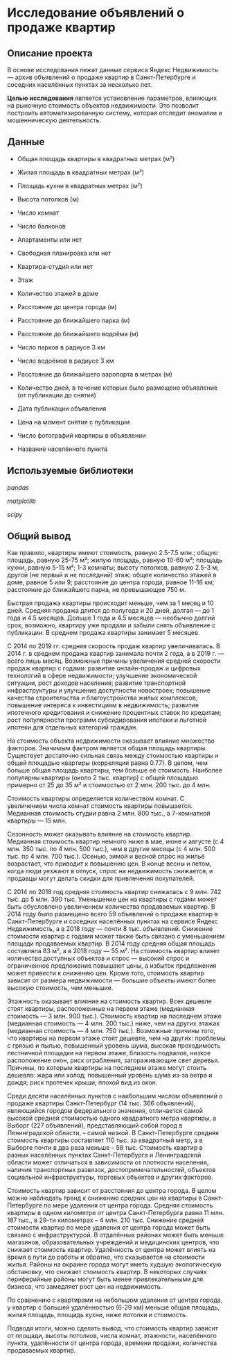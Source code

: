 # Исследование объявлений о продаже квартир 

## Описание проекта

В основе исследования лежат данные сервиса Яндекс Недвижимость — архив объявлений о продаже квартир в Санкт-Петербурге и соседних населённых пунктах за несколько лет.

**Целью исследования** является установление параметров, влияющих на рыночную стоимость объектов недвижимости. Это позволит построить автоматизированную систему, которая отследит аномалии и мошенническую деятельность.

## Данные

- Общая площадь квартиры в квадратных метрах (м²)

- Жилая площадь в квадратных метрах (м²)

- Площадь кухни в квадратных метрах (м²)

- Высота потолков (м)

- Число комнат

- Число балконов

- Апартаменты или нет

- Свободная планировка или нет

- Квартира-студия или нет

- Этаж

- Количество этажей в доме

- Расстояние до центра города (м)

- Расстояние до ближайшего парка (м)

- Расстояние до ближайшего водоёма (м)

- Число парков в радиусе 3 км

- Число водоёмов в радиусе 3 км

- Расстояние до ближайшего аэропорта в метрах (м)

- Количество дней, в течение которых было размещено объявление (от публикации до снятия)

- Дата публикации объявления

- Цена на момент снятия с публикации

- Число фотографий квартиры в объявлении

- Название населённого пункта

## Используемые библиотеки

*pandas*

*matplotlib*

*scipy*

## Общий вывод

Как правило, квартиры имеют стоимость, равную 2.5-7.5 млн.; общую площадь, равную 25-75 м²; жилую площадь, равную 10-60 м²; площадь кухни, равную 5-15 м²; 1-3 комнаты; высоту потолков, равную 2.5-3 м; другой (не первый и не последний) этаж; общее количество этажей в доме, равное 5 или 9; расстояние до центра города, равное 11-16 км; расстояние до ближайшего парка, не превышающее 750 м.

Быстрая продажа квартиры происходит меньше, чем за 1 месяц и 10 дней. Средняя продажа длится до полугода и 20 дней, долгая — до 1 года и 4.5 месяцев. Дольше 1 года и 4.5 месяцев — необычно долгий срок, возможно, квартиру уже продали и забыли снять объявление с публикации. В среднем продажа квартиры занимает 5 месяцев.

С 2014 по 2019 гг. средняя скорость продаж квартир увеличивалась. В 2014 г. в среднем продажа квартир занимала почти 2 года, а в 2019 г. — всего лишь месяц. Возможные причины увеличения средней скорости продаж квартир с годами: развитие онлайн-продаж и цифровых технологий в сфере недвижимости; улучшение экономической ситуации, рост доходов населения; развитие транспортной инфраструктуры и улучшение доступности новостроек; повышение качества строительства и благоустройства жилых комплексов; повышение интереса к инвестициям в недвижимость; развитие ипотечного кредитования и снижение процентных ставок по кредитам; рост популярности программ субсидирования ипотеки и льготной ипотеки для отдельных категорий граждан.

На стоимость объекта недвижимости оказывает влияние множество факторов. Значимым фактром является общая площадь квартиры. Существует достаточно сильная связь между стоимостью квартиры и общей площадью квартиры (корреляция равна 0.77). В целом, чем больше общая площадь квартиры, тем больше её стоимость. Наиболее популярны квартиры (около 2 тыс. квартир) с общей площадью примерно от 25 до 35 м² и стоимостью от 2 млн. 200 тыс. до 4 млн.

Стоимость квартиры определяется количеством комнат. С увеличением числа комнат стоимость квартиры повышается. Медианная стоимость студии равна 2 млн. 800 тыс., а 7-комнатной квартиры — 15 млн.

Сезонность может оказывать влияние на стоимость квартир. Медианная стоимость квартир немного ниже в мае, июне и августе (с 4 млн. 350 тыс. по 4 млн. 500 тыс.), чем в другие месяцы (с 4 млн. 500 тыс. по 4 млн. 700 тыс.). Осенью, зимой и весной спрос на жильё возрастает, что приводит к повышению цен. В конце весны и летом, когда люди уезжают в отпуск, спрос на недвижимость снижается, и продавцы могут делать скидки для привлечения покупателей.

С 2014 по 2018 год средняя стоимость квартир снижалась с 9 млн. 742 тыс. до 5 млн. 390 тыс. Уменьшение цен на квартиры с годами может быть обусловлено увеличением количества продаваемых квартир. В 2014 году было размещено всего 59 объявлений о продаже квартир в Санкт-Петербурге и соседних населённых пунктах на сервисе Яндекс Недвижимость, а в 2018 году — почти 8 тыс. объявлений. Снижение стоимости квартир с годами может также быть связано с уменьшением площади продаваемых квартир. В 2014 году средняя общая площадь составляла 83 м², а в 2018 году — 55 м². На стоимость квартир влияет количество доступных объектов и спрос — высокий спрос и ограниченное предложение повышают цены, а избыток предложения может привести к снижению цен. Кроме того, стоимость квартир зависит от размера недвижимости — большие объекты имеют более высокую стоимость, чем меньшие.

Этажность оказывает влияние на стоимость квартир. Всех дешевле стоят квартиры, расположенные на первом этаже (медианная стоимость — 3 млн. 900 тыс.). Стоимость квартир на последнем этаже (медианная стоимость — 4 млн. 200 тыс.) ниже, чем на других этажах (медианная стоимость — 4 млн. 750 тыс.). Возможные причины того, что квартиры на первом этаже стоят дешевле, чем на других: проблемы с грязью и пылью, повышенный уровень шума, высокая проходимость лестничной площадки на первом этаже, близость подвалов, низкое расположение окон, риск ограбления, загораживающие свет деревья. Причины, по которым квартиры на последнем этаже могут стоить дешевле: жара или холод; повышенный уровень шума из-за ветра и дождя; риск протечек крыши; плохой вид из окон.

Среди десяти населённых пунктов с наибольшим числом объявлений о продаже квартиры Санкт-Петербург (14 тыс. 366 объявлений), являющийся городом федерального значения, отличается самой высокой средней стоимостью одного квадратного метра квартиры, а Выборг (227 объявлений), представляющий собой город в Ленинградской области, – самой низкой. В Санкт-Петербурге средняя стоимость квартиры составляет 110 тыс. за квадратный метр, а в Выборге почти в два раза меньше – 58 тыс. Стоимость квартир в разных населённых пунктах Санкт-Петербурга и Ленинградской области может отличаться в зависимости от плотности населения, наличия транспортных развязок, достопримечательностей, объектов социальной инфраструктуры, торговых объектов и других факторов.

Стоимость квартир зависит от расстояния до центра города. В целом можно наблюдать тренд к снижению средних цен на квартиры в Санкт-Петербурге по мере удаления от центра города. Средняя стоимость квартиры в одном километре от центра Санкт-Петербурга равна 11 млн. 187 тыс., в 29-ти километрах – 4 млн. 210 тыс. Снижение средней стоимости квартир по мере удаления от центра города может быть связано с инфраструктурой. В отдалённых районах может быть меньше магазинов, образовательных учреждений и медицинских центров, что снижает стоимость квартир. Удалённость от центра может влиять на время в пути до работы и обратно, что сказывается на стоимости жилья. Районы на окраине города могут иметь худшую экологическую обстановку, что снижает стоимость квартир. В некоторых случаях периферийные районы могут быть менее привлекательными для бизнеса, что замедляет рост цен на недвижимость.

По сравнению с квартирами на небольшом удалении от центра города, у квартир с большей удалённостью (6-29 км) меньше общая площадь, жилая площадь, площадь кухни, ниже потолки и стоимость.

Подводя итоги, можно сделать вывод, что стоимость квартир зависит от площади, высоты потолков, числа комнат, этажности, населённого пункта, удалённости от центра города, времени продажи, количества продаваемых квартир.
